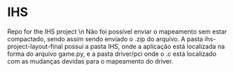 # IHS
Repo for the IHS project \n
Não foi possível enviar o mapeamento sem estar compactado, sendo assim sendo enviado o .zip do arquivo. 
A pasta ihs-project-layout-final possui a pasta IHS, onde a aplicação está localizada na forma do arquivo game.py, e a pasta driver/pci onde o .c está localizado
com as mudanças devidas para o mapeamento do driver.
